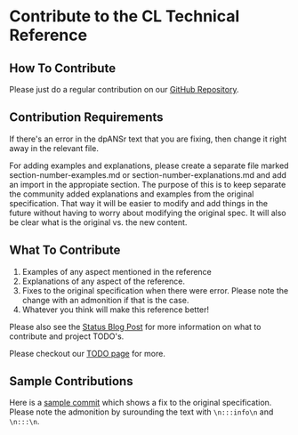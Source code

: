 # Contribute to the CL Technical Reference

## How To Contribute

Please just do a regular contribution on our [GitHub Repository](https://github.com/lisp-docs/cl-language-reference). 

## Contribution Requirements

If there's an error in the dpANSr text that you are fixing, then change it right away in the relevant file.

For adding examples and explanations, please create a separate file marked section-number-examples.md or section-number-explanations.md and add an import in the appropiate section. The purpose of this is to keep separate the community added explanations and examples from the original specification. That way it will be easier to modify and add things in the future without having to worry about modifying the original spec. It will also be clear what is the original vs. the new content.

## What To Contribute

1. Examples of any aspect mentioned in the reference
2. Explanations of any aspect of the reference.
3. Fixes to the original specification when there were error. Please note the change with an admonition if that is the case.
4. Whatever you think will make this reference better!

Please also see the [Status Blog Post](/blog/2023-11-26-status) for more information on what to contribute and project TODO's.

Please checkout our [TODO page](/todo) for more.

## Sample Contributions

Here is a [sample commit](https://github.com/lisp-docs/cl-language-reference/commit/035001b98948524c1b03bc11b504709b47693be9) which shows a fix to the original specification. Please note the admonition by surounding the text with `\n:::info\n` and `\n:::\n`.
